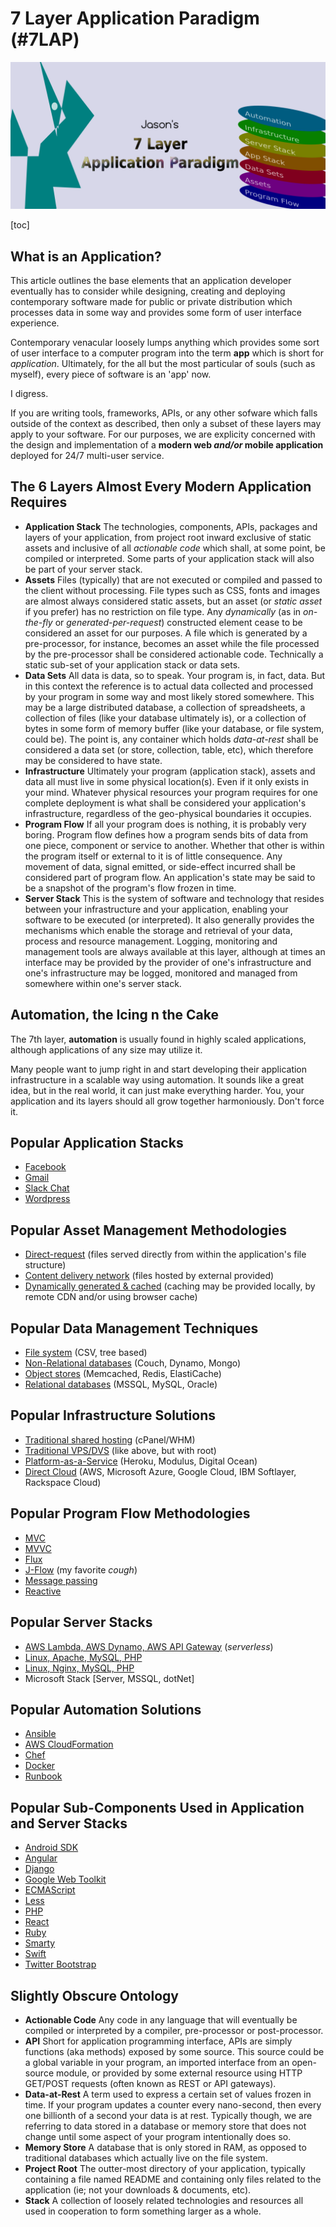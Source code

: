 # 7 Layer Application Paradigm (#7LAP)

![7 Layer Application Paradigm Illustration](https://github.com/iDoMeteor/7lap/blob/master/images/7-layer-application-paradigm-1280x505.png?raw=true "7 Layer Application Paradigm Illustration")

[toc]

## What is an Application?

This article outlines the base elements that an application developer eventually has to consider while designing, creating and deploying contemporary software made for public or private distribution which processes data in some way and provides some form of user interface experience.

Contemporary venacular loosely lumps anything which provides some sort of user interface to a computer program into the term **app** which is short for *application*.  Ultimately, for the all but the most particular of souls (such as myself), every piece of software is an 'app' now.

I digress.

If you are writing tools, frameworks, APIs, or any other sofware which falls outside of the context as described, then only a subset of these layers may apply to your software.  For our purposes, we are explicity concerned with the design and implementation of a **modern web *and/or* mobile application** deployed for 24/7 multi-user service.


## The 6 Layers Almost Every Modern Application Requires

  * **Application Stack**
  The technologies, components, APIs, packages and layers of your application, from project root inward exclusive of static assets and inclusive of all *actionable code* which shall, at some point, be compiled or interpreted.  Some parts of your application stack will also be part of your server stack.
  * **Assets**
  Files (typically) that are not executed or compiled and passed to the client without processing.  File types such as CSS, fonts and images are almost always considered static assets, but an asset (or *static asset* if you prefer) has no restriction on file type.  Any *dynamically* (as in *on-the-fly* or *generated-per-request*) constructed element cease to be considered an asset for our purposes.  A file which is generated by a pre-processor, for instance, becomes an asset while the file processed by the pre-processor shall be considered actionable code.  Technically a static sub-set of your application stack or data sets.
  * **Data Sets**
  All data is data, so to speak.  Your program is, in fact, data.  But in this context the reference is to actual data collected and processed by your program in some way and most likely stored somewhere.  This may be a large distributed database, a collection of spreadsheets, a collection of files (like your database ultimately is), or a collection of bytes in some form of memory buffer (like your database, or file system, could be).  The point is, any container which holds *data-at-rest* shall be considered a data set (or store, collection, table, etc), which therefore may be considered to have state.
  * **Infrastructure**
  Ultimately your program (application stack), assets and data all must live in some physical location(s).  Even if it only exists in your mind.  Whatever physical resources your program requires for one complete deployment is what shall be considered your application's infrastructure, regardless of the geo-physical boundaries it occupies.
  * **Program Flow**
  If all your program does is nothing, it is probably very boring.  Program flow defines how a program sends bits of data from one piece, component or service to another.  Whether that other is within the program itself or external to it is of little consequence.  Any movement of data, signal emitted, or side-effect incurred shall be considered part of program flow.  An application's state may be said to be a snapshot of the program's flow frozen in time.
  * **Server Stack**
  This is the system of software and technology that resides between your infrastructure and your application, enabling your software to be executed (or interpreted).  It also generally provides the mechanisms which enable the storage and retrieval of your data, process and resource management.  Logging, monitoring and management tools are always available at this layer, although at times an interface may be provided by the provider of one's infrastructure and one's infrastructure may be logged, monitored and managed from somewhere within one's server stack.

## Automation, the Icing n the Cake

The 7th layer, **automation** is usually found in highly scaled applications, although applications of any size may utilize it.

Many people want to jump right in and start developing their application infrastructure in a scalable way using automation.  It sounds like a great idea, but in the real world, it can just make everything harder.  You, your application and its layers should all grow together harmoniously.  Don't force it.


## Popular Application Stacks

  * [Facebook](https://facebook.com)
  * [Gmail](https://gmail.com)
  * [Slack Chat](https://slack.com)
  * [Wordpress](https://wordpress.com)

## Popular Asset Management Methodologies

  * [Direct-request](https://www.nginx.com/resources/admin-guide/serving-static-content/) (files served directly from within the application's file structure)
  * [Content delivery network](https://en.wikipedia.org/wiki/Content_delivery_network) (files hosted by external provided)
  * [Dynamically generated & cached](https://www.nginx.com/resources/admin-guide/content-caching/) (caching may be provided locally, by remote CDN and/or using browser cache)

## Popular Data Management Techniques

  * [File system](https://en.wikipedia.org/wiki/Flat_file_database) (CSV, tree based)
  * [Non-Relational databases](https://en.wikipedia.org/wiki/NoSQL) (Couch, Dynamo, Mongo)
  * [Object stores](https://en.wikipedia.org/wiki/Object_storage) (Memcached, Redis, ElastiCache)
  * [Relational databases](https://en.wikipedia.org/wiki/Relational_database) (MSSQL, MySQL, Oracle)

## Popular Infrastructure Solutions

  * [Traditional shared hosting](https://en.wikipedia.org/wiki/Shared_web_hosting_service) (cPanel/WHM)
  * [Traditional VPS/DVS](https://en.wikipedia.org/wiki/Virtual_private_server) (like above, but with root)
  * [Platform-as-a-Service](https://en.wikipedia.org/wiki/Platform_as_a_service) (Heroku, Modulus, Digital Ocean)
  * [Direct Cloud](https://en.wikipedia.org/wiki/Cloud_computing) (AWS, Microsoft Azure, Google Cloud, IBM Softlayer, Rackspace Cloud)

## Popular Program Flow Methodologies

  * [MVC](https://en.wikipedia.org/wiki/Model%E2%80%93view%E2%80%93controller)
  * [MVVC](https://en.wikipedia.org/wiki/Model%E2%80%93view%E2%80%93viewmodel)
  * [Flux](https://facebook.github.io/flux/)
  * [J-Flow](https://github.com/iDoMeteor/7lap/blob/master/j-flow.md) (my favorite *cough*)
  * [Message passing](https://en.wikipedia.org/wiki/Message_passing)
  * [Reactive](https://en.wikipedia.org/wiki/Reactive_programming)

## Popular Server Stacks

  * [AWS Lambda, AWS Dynamo, AWS API Gateway](https://aws.amazon.com/lambda/serverless-architectures-learn-more/) (*serverless*)
  * [Linux, Apache, MySQL, PHP](https://en.wikipedia.org/wiki/LAMP_(software_bundle))
  * [Linux, Nginx, MySQL, PHP](https://lemp.io/)
  * Microsoft Stack \[Server, MSSQL, dotNet]

## Popular Automation Solutions

  * [Ansible](https://www.ansible.com/)
  * [AWS CloudFormation](https://aws.amazon.com/cloudformation/)
  * [Chef](https://www.chef.io/)
  * [Docker](https://docker.com/)
  * [Runbook](https://runbook.io/)

## Popular Sub-Components Used in Application and Server Stacks

  * [Android SDK](https://developer.android.com/studio/index.html)
  * [Angular](https://angularjs.org/)
  * [Django](https://www.djangoproject.com/)
  * [Google Web Toolkit](http://www.gwtproject.org/)
  * [ECMAScript](https://www.ecma-international.org/publications/standards/Ecma-262.htm)
  * [Less](http://lesscss.org/)
  * [PHP](https://www.php.net/)
  * [React](https://facebook.github.io/react/)
  * [Ruby](https://www.ruby-lang.org/)
  * [Smarty](http://www.smarty.net/)
  * [Swift](https://developer.apple.com/swift/)
  * [Twitter Bootstrap](http://getbootstrap.com/)

## Slightly Obscure Ontology

  * **Actionable Code**
    Any code in any language that will eventually be compiled or interpreted by a compiler, pre-processor or post-processor.
  * **API**
    Short for application programming interface, APIs are simply functions (aka methods) exposed by some source.  This source could be a global variable in your program, an imported interface from an open-source module, or provided by some external resource using HTTP GET/POST requests (often known as REST  or API gateways).
  * **Data-at-Rest**
    A term used to express a certain set of values frozen in time.  If your program updates a counter every nano-second, then every one billionth of a second your data is at rest.  Typically though, we are referring to data stored in a database or memory store that does not change until some aspect of your program intentionally does so.
  * **Memory Store**
    A database that is only stored in RAM, as opposed to traditional databases which actually live on the file system.
  * **Project Root**
    The outter-most directory of your application, typically containing a file named README and containing only files related to the application (ie; not your downloads & documents, etc).
  * **Stack**
    A collection of loosely related technologies and resources all used in cooperation to form something larger as a whole.


